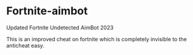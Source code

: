 # Fortnite-aimbot
Updated Fortnite Undetected AimBot 2023


This is an improved cheat on fortnite which is completely invisible to the anticheat easy.

